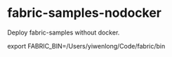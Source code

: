 # fabric-samples-nodocker
Deploy fabric-samples without docker.

export FABRIC_BIN=/Users/yiwenlong/Code/fabric/bin